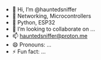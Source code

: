 - 👋 Hi, I’m @hauntedsniffer
- 👀 Networking, Microcontrollers
- 🌱 Python, ESP32
- 💞️ I’m looking to collaborate on ...
- 📫 hauntedsniffer@proton.me
- 😄 Pronouns: ...
- ⚡ Fun fact: ...

<!---
hauntedsniffer/hauntedsniffer is a ✨ special ✨ repository because its `README.md` (this file) appears on your GitHub profile.
You can click the Preview link to take a look at your changes.
--->
